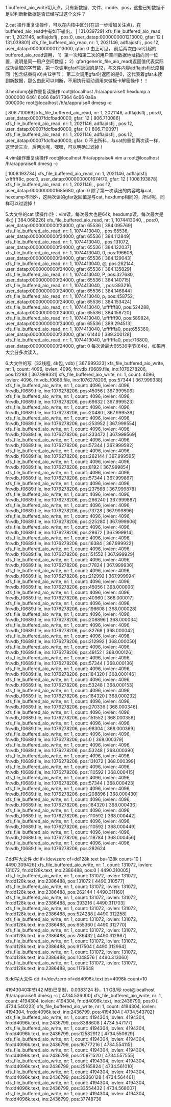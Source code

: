 1.buffered_aio_write切入点，只有新数据、文件、inode、pos，这些已知数据不足以判断新数据是否已经写过这个文件？

2.cat 操作重复读操作，可以在内核中区分(在进一步增加关注点)，在buffered_aio_read中有如下输出，
[  131.039729] xfs_file_buffered_aio_read, nr: 1, 2021146, adflajdsflj
, pos:0, user_datap:0000000001213000, gfar: 12
[  131.039801] xfs_file_buffered_aio_read, nr: 1, 2021146, adflajdsflj
, pos:12, user_datap:0000000001213000, gfar: 0
由上可见，
前后两次由cat引起的buffered_aio_read调用，
1）第一次和第二次的用户空间数据地址指向同一位置，说明是同一用户空间数据；
2）gfar(generic_file_aio_read)返回值代表实际成功读取的字节数，第一次调用gfar时返回的是12，与文件内容adflajdsflj长度相同（包含结束符\0)共12字节；
     第二次调用gfar时返回的是0，这代表着gfar未读到新数据，那么由此可以判断，不用执行驱动调用来做板卡解密操作！！

3.hexdump操作重复读操作
root@localhost /h/a/appraise# hexdump a
0000000 6461 6c66 6a61 7364 6c66 0a6a         
000000c
root@localhost /h/a/appraise# dmesg -c

[  806.710069] xfs_file_buffered_aio_read, nr: 1, 2021146, adflajdsflj
, pos:0, user_datap:00007fdcfbad0000, gfar: 12
[  806.710086] xfs_file_buffered_aio_read, nr: 1, 2021146, adflajdsflj
, pos:12, user_datap:00007fdcfbad0000, gfar: 0
[  806.710097] xfs_file_buffered_aio_read, nr: 1, 2021146, adflajdsflj
, pos:12, user_datap:00007fdcfbad0000, gfar: 0
不出所料，与cat的重复两次读一样，这里读三次，后两次呢，嘿嘿，可以明确过滤掉！

4.vim操作重复读操作
root@localhost /h/a/appraise# vim a
root@localhost /h/a/appraise# dmesg -c

[ 1008.193734] xfs_file_buffered_aio_read, nr: 1, 2021146, adflajdsflj
\xffffff8c, pos:0, user_datap:0000000001674f70, gfar: 12
[ 1008.193878] xfs_file_buffered_aio_read, nr: 1, 2021146, , pos:12, user_datap:0000000001685680, gfar: 0
除了第一次读出的内容略与cat, hexdump不同外，这两次读的gfar返回值是与cat, hexdump相同的，所以呢，同样可以过滤掉！

5.大文件的cat 读操作(注：vim读，每次最大也是64k; hexdump读，每次最大是4k;)
[  384.068226] xfs_file_buffered_aio_read, nr: 1, 1074413040, , pos:0, user_datap:0000000000f24000, gfar: 65536
[  384.095769] xfs_file_buffered_aio_read, nr: 1, 1074413040, , pos:65536, user_datap:0000000000f24000, gfar: 65536
[  384.112849] xfs_file_buffered_aio_read, nr: 1, 1074413040,  , pos:131072, user_datap:0000000000f24000, gfar: 65536
[  384.122037] xfs_file_buffered_aio_read, nr: 1, 1074413040, 0, pos:196608, user_datap:0000000000f24000, gfar: 65536
[  384.129043] xfs_file_buffered_aio_read, nr: 1, 1074413040, @, pos:262144, user_datap:0000000000f24000, gfar: 65536
[  384.135829] xfs_file_buffered_aio_read, nr: 1, 1074413040, P, pos:327680, user_datap:0000000000f24000, gfar: 65536
[  384.140715] xfs_file_buffered_aio_read, nr: 1, 1074413040, `, pos:393216, user_datap:0000000000f24000, gfar: 65536
[  384.146844] xfs_file_buffered_aio_read, nr: 1, 1074413040, p, pos:458752, user_datap:0000000000f24000, gfar: 65536
[  384.153424] xfs_file_buffered_aio_read, nr: 1, 1074413040, \xffffff80, pos:524288, user_datap:0000000000f24000, gfar: 65536
[  384.158720] xfs_file_buffered_aio_read, nr: 1, 1074413040, \xffffff90, pos:589824, user_datap:0000000000f24000, gfar: 65536
[  389.294513] xfs_file_buffered_aio_read, nr: 1, 1074413040, \xffffffa0, pos:655360, user_datap:0000000000f24000, gfar: 61440
[  389.300128] xfs_file_buffered_aio_read, nr: 1, 1074413040, \xffffffa0, pos:716800, user_datap:0000000000f24000, gfar: 0
每次读最大65536字节(64k)，如果再大会分多次读入。

6.大文件的写（32线程, 4k包, vdb)
[  367.999323] xfs_file_buffered_aio_write, nr: 1, count: 4096, iovlen: 4096, fn:vdb_f0689.file, ino:1076278206, pos:12288
[  367.999331] xfs_file_buffered_aio_write, nr: 1, count: 4096, iovlen: 4096, fn:vdb_f0689.file, ino:1076278206, pos:57344
[  367.999338] xfs_file_buffered_aio_write, nr: 1, count: 4096, iovlen: 4096, fn:vdb_f0689.file, ino:1076278206, pos:45056
[  367.999506] xfs_file_buffered_aio_write, nr: 1, count: 4096, iovlen: 4096, fn:vdb_f0689.file, ino:1076278206, pos:69632
[  367.999523] xfs_file_buffered_aio_write, nr: 1, count: 4096, iovlen: 4096, fn:vdb_f0689.file, ino:1076278206, pos:20480
[  367.999539] xfs_file_buffered_aio_write, nr: 1, count: 4096, iovlen: 4096, fn:vdb_f0689.file, ino:1076278206, pos:253952
[  367.999554] xfs_file_buffered_aio_write, nr: 1, count: 4096, iovlen: 4096, fn:vdb_f0689.file, ino:1076278206, pos:233472
[  367.999569] xfs_file_buffered_aio_write, nr: 1, count: 4096, iovlen: 4096, fn:vdb_f0689.file, ino:1076278206, pos:57344
[  367.999582] xfs_file_buffered_aio_write, nr: 1, count: 4096, iovlen: 4096, fn:vdb_f0689.file, ino:1076278206, pos:262144
[  367.999595] xfs_file_buffered_aio_write, nr: 1, count: 4096, iovlen: 4096, fn:vdb_f0689.file, ino:1076278206, pos:8192
[  367.999854] xfs_file_buffered_aio_write, nr: 1, count: 4096, iovlen: 4096, fn:vdb_f0689.file, ino:1076278206, pos:57344
[  367.999867] xfs_file_buffered_aio_write, nr: 1, count: 4096, iovlen: 4096, fn:vdb_f0689.file, ino:1076278206, pos:237568
[  367.999878] xfs_file_buffered_aio_write, nr: 1, count: 4096, iovlen: 4096, fn:vdb_f0689.file, ino:1076278206, pos:266240
[  367.999887] xfs_file_buffered_aio_write, nr: 1, count: 4096, iovlen: 4096, fn:vdb_f0689.file, ino:1076278206, pos:73728
[  367.999896] xfs_file_buffered_aio_write, nr: 1, count: 4096, iovlen: 4096, fn:vdb_f0689.file, ino:1076278206, pos:225280
[  367.999906] xfs_file_buffered_aio_write, nr: 1, count: 4096, iovlen: 4096, fn:vdb_f0689.file, ino:1076278206, pos:28672
[  367.999914] xfs_file_buffered_aio_write, nr: 1, count: 4096, iovlen: 4096, fn:vdb_f0689.file, ino:1076278206, pos:16384
[  367.999922] xfs_file_buffered_aio_write, nr: 1, count: 4096, iovlen: 4096, fn:vdb_f0689.file, ino:1076278206, pos:151552
[  367.999929] xfs_file_buffered_aio_write, nr: 1, count: 4096, iovlen: 4096, fn:vdb_f0689.file, ino:1076278206, pos:77824
[  367.999936] xfs_file_buffered_aio_write, nr: 1, count: 4096, iovlen: 4096, fn:vdb_f0689.file, ino:1076278206, pos:212992
[  367.999994] xfs_file_buffered_aio_write, nr: 1, count: 4096, iovlen: 4096, fn:vdb_f0689.file, ino:1076278206, pos:45056
[  368.000006] xfs_file_buffered_aio_write, nr: 1, count: 4096, iovlen: 4096, fn:vdb_f0689.file, ino:1076278206, pos:40960
[  368.000017] xfs_file_buffered_aio_write, nr: 1, count: 4096, iovlen: 4096, fn:vdb_f0689.file, ino:1076278206, pos:196608
[  368.000028] xfs_file_buffered_aio_write, nr: 1, count: 4096, iovlen: 4096, fn:vdb_f0689.file, ino:1076278206, pos:208896
[  368.000034] xfs_file_buffered_aio_write, nr: 1, count: 4096, iovlen: 4096, fn:vdb_f0689.file, ino:1076278206, pos:32768
[  368.000042] xfs_file_buffered_aio_write, nr: 1, count: 4096, iovlen: 4096, fn:vdb_f0689.file, ino:1076278206, pos:212992
[  368.000050] xfs_file_buffered_aio_write, nr: 1, count: 4096, iovlen: 4096, fn:vdb_f0689.file, ino:1076278206, pos:49152
[  368.000126] xfs_file_buffered_aio_write, nr: 1, count: 4096, iovlen: 4096, fn:vdb_f0689.file, ino:1076278206, pos:57344
[  368.000136] xfs_file_buffered_aio_write, nr: 1, count: 4096, iovlen: 4096, fn:vdb_f0689.file, ino:1076278206, pos:184320
[  368.000146] xfs_file_buffered_aio_write, nr: 1, count: 4096, iovlen: 4096, fn:vdb_f0689.file, ino:1076278206, pos:53248
[  368.000153] xfs_file_buffered_aio_write, nr: 1, count: 4096, iovlen: 4096, fn:vdb_f0689.file, ino:1076278206, pos:184320
[  368.000232] xfs_file_buffered_aio_write, nr: 1, count: 4096, iovlen: 4096, fn:vdb_f0689.file, ino:1076278206, pos:270336
[  368.000346] xfs_file_buffered_aio_write, nr: 1, count: 4096, iovlen: 4096, fn:vdb_f0689.file, ino:1076278206, pos:151552
[  368.000358] xfs_file_buffered_aio_write, nr: 1, count: 4096, iovlen: 4096, fn:vdb_f0689.file, ino:1076278206, pos:98304
[  368.000369] xfs_file_buffered_aio_write, nr: 1, count: 4096, iovlen: 4096, fn:vdb_f0689.file, ino:1076278206, pos:0
[  368.000379] xfs_file_buffered_aio_write, nr: 1, count: 4096, iovlen: 4096, fn:vdb_f0689.file, ino:1076278206, pos:53248
[  368.000390] xfs_file_buffered_aio_write, nr: 1, count: 4096, iovlen: 4096, fn:vdb_f0689.file, ino:1076278206, pos:131072
[  368.000399] xfs_file_buffered_aio_write, nr: 1, count: 4096, iovlen: 4096, fn:vdb_f0689.file, ino:1076278206, pos:110592
[  368.000415] xfs_file_buffered_aio_write, nr: 1, count: 4096, iovlen: 4096, fn:vdb_f0689.file, ino:1076278206, pos:57344
[  368.000423] xfs_file_buffered_aio_write, nr: 1, count: 4096, iovlen: 4096, fn:vdb_f0689.file, ino:1076278206, pos:208896
[  368.000430] xfs_file_buffered_aio_write, nr: 1, count: 4096, iovlen: 4096, fn:vdb_f0689.file, ino:1076278206, pos:184320
[  368.000436] xfs_file_buffered_aio_write, nr: 1, count: 4096, iovlen: 4096, fn:vdb_f0689.file, ino:1076278206, pos:110592
[  368.000442] xfs_file_buffered_aio_write, nr: 1, count: 4096, iovlen: 4096, fn:vdb_f0689.file, ino:1076278206, pos:110592
[  368.000449] xfs_file_buffered_aio_write, nr: 1, count: 4096, iovlen: 4096, fn:vdb_f0689.file, ino:1076278206, pos:118784
[  368.000456] xfs_file_buffered_aio_write, nr: 1, count: 4096, iovlen: 4096, fn:vdb_f0689.file, ino:1076278206, pos:282624

7.dd写大文件
 dd if=/dev/zero of=dd128k.text bs=128k count=10
 [ 4490.309426] xfs_file_buffered_aio_write, nr: 1, count: 131072, iovlen: 131072, fn:dd128k.text, ino:2386488, pos:0
 [ 4490.310005] xfs_file_buffered_aio_write, nr: 1, count: 131072, iovlen: 131072, fn:dd128k.text, ino:2386488, pos:131072
 [ 4490.310577] xfs_file_buffered_aio_write, nr: 1, count: 131072, iovlen: 131072, fn:dd128k.text, ino:2386488, pos:262144
 [ 4490.311160] xfs_file_buffered_aio_write, nr: 1, count: 131072, iovlen: 131072, fn:dd128k.text, ino:2386488, pos:393216
 [ 4490.311703] xfs_file_buffered_aio_write, nr: 1, count: 131072, iovlen: 131072, fn:dd128k.text, ino:2386488, pos:524288
 [ 4490.312258] xfs_file_buffered_aio_write, nr: 1, count: 131072, iovlen: 131072, fn:dd128k.text, ino:2386488, pos:655360
 [ 4490.312770] xfs_file_buffered_aio_write, nr: 1, count: 131072, iovlen: 131072, fn:dd128k.text, ino:2386488, pos:786432
 [ 4490.312867] xfs_file_buffered_aio_write, nr: 1, count: 131072, iovlen: 131072, fn:dd128k.text, ino:2386488, pos:917504
 [ 4490.312964] xfs_file_buffered_aio_write, nr: 1, count: 131072, iovlen: 131072, fn:dd128k.text, ino:2386488, pos:1048576
 [ 4490.313060] xfs_file_buffered_aio_write, nr: 1, count: 131072, iovlen: 131072, fn:dd128k.text, ino:2386488, pos:1179648

 8.dd写大文件
 dd if=/dev/zero of=dd4096k.text bs=4096k count=10

 41943040字节(42 MB)已复制，0.0383124 秒，1.1 GB/秒
 root@localhost /h/a/appraise# dmesg -c
 [ 4734.536000] xfs_file_buffered_aio_write, nr: 1, count: 4194304, iovlen: 4194304, fn:dd4096k.text, ino:2436799, pos:0
 [ 4734.540223] xfs_file_buffered_aio_write, nr: 1, count: 4194304, iovlen: 4194304, fn:dd4096k.text, ino:2436799, pos:4194304
 [ 4734.543702] xfs_file_buffered_aio_write, nr: 1, count: 4194304, iovlen: 4194304, fn:dd4096k.text, ino:2436799, pos:8388608
 [ 4734.547177] xfs_file_buffered_aio_write, nr: 1, count: 4194304, iovlen: 4194304, fn:dd4096k.text, ino:2436799, pos:12582912
 [ 4734.550629] xfs_file_buffered_aio_write, nr: 1, count: 4194304, iovlen: 4194304, fn:dd4096k.text, ino:2436799, pos:16777216
 [ 4734.554115] xfs_file_buffered_aio_write, nr: 1, count: 4194304, iovlen: 4194304, fn:dd4096k.text, ino:2436799, pos:20971520
 [ 4734.557555] xfs_file_buffered_aio_write, nr: 1, count: 4194304, iovlen: 4194304, fn:dd4096k.text, ino:2436799, pos:25165824
 [ 4734.561010] xfs_file_buffered_aio_write, nr: 1, count: 4194304, iovlen: 4194304, fn:dd4096k.text, ino:2436799, pos:29360128
 [ 4734.564461] xfs_file_buffered_aio_write, nr: 1, count: 4194304, iovlen: 4194304, fn:dd4096k.text, ino:2436799, pos:33554432
 [ 4734.568007] xfs_file_buffered_aio_write, nr: 1, count: 4194304, iovlen: 4194304, fn:dd4096k.text, ino:2436799, pos:37748736
